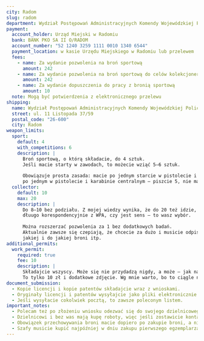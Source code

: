 ```yaml
---
city: Radom
slug: radom
department: Wydział Postępowań Administracyjnych Komendy Wojewódzkiej Policji
payment:
  account_holder: Urząd Miejski w Radomiu
  bank: BANK PKO SA II O/RADOM
  account_number: "52 1240 3259 1111 0010 1340 6544"
  payment_location: w kasie Urzędu Miejskiego w Radomiu lub przelewem
  fees:
    - name: Za wydanie pozwolenia na broń sportową
      amount: 242
    - name: Za wydanie pozwolenia na broń sportową do celów kolekcjonerskich
      amount: 242
    - name: Za wydanie dopuszczenia do pracy z bronią sportową
      amount: 10
  note: Mogą być potwierdzenia z elektronicznego przelewu
shipping:
  name: Wydział Postępowań Administracyjnych Komendy Wojewódzkiej Policji z siedzibą w Radomiu
  street: ul. 11 Listopada 37/59
  postal_code: "26-600"
  city: Radom
weapon_limits:
  sport:
    default: 4
    with_competitions: 6
    description: |
      Broń sportową, o którą składacie, do 4 sztuk.
      Jeśli macie starty w zawodach, to możecie wziąć 5–6 sztuk.
      
      Obowiązuje prosta zasada: macie po jednym starcie w pistolecie i karabinie bocznym oraz 
      po jednym w pistolecie i karabinie centralnym – piszcie 5, nie macie – nie piszcie.
  collector:
    default: 10
    max: 20
    description: |
      Do 8–10 bez podziału. Z mojej wiedzy wynika, że do 20 też idzie, ale będziecie się odbijać 
      dłuugo korespondencyjnie z WPA, czy jest sens – to wasz wybór.
      
      Można rozszerzać pozwolenia za 1 bez dodatkowych badań.
      Aktualnie zawsze się czepiają, że chcecie za dużo i musicie odpisać na to pismo, ile potrzebujecie, 
      jakiej i do jakiej broni itp.
additional_permits:
  work_permit:
    required: true
    fee: 10
    description: |
      Składajcie wszyscy. Może się nie przydadzą nigdy, a może – jak najbardziej – będą nieodzowne.
      To tylko 10 zł i dodatkowe zdjęcie. Wg mnie warto, bo to ciągle niewielkie pieniądze.
document_submission:
  - Kopie licencji i kopie patentów składajcie wraz z wnioskami.
  - Oryginały licencji i patentów wysyłajcie jako pliki elektronicznie mailem lub przez profil zaufany jako „ogólne pismo do urzędu".
  - Jeśli wysyłacie cokolwiek pocztą, to zawsze poleconym listem.
important_notes:
  - Polecam też po złożeniu wniosku odezwać się do swojego dzielnicowego i ewentualnie zostawić numer telefonu – szybciej załatwicie sprawę.
  - Dzielnicowi i bez was mają kupę roboty, więc jeśli zostawicie kontakt, na pewno sprawa się nie przedłuży.
  - Obowiązek przechowywania broni macie dopiero po zakupie broni, a nie w trakcie wydawania pozwolenia.
  - Szafy musicie kupić najpóźniej w dniu zakupu pierwszego egzemplarza broni.
---
```

